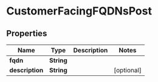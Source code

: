 

# CustomerFacingFQDNsPost


## Properties

| Name | Type | Description | Notes |
|------------ | ------------- | ------------- | -------------|
|**fqdn** | **String** |  |  |
|**description** | **String** |  |  [optional] |



